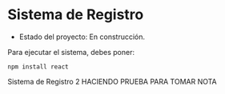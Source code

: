 <h1> Sistema de Registro</h1>

- Estado del proyecto: En construcción.

Para ejecutar el sistema, debes poner:

```npm install react```

Sistema de Registro 2
HACIENDO PRUEBA PARA TOMAR NOTA
